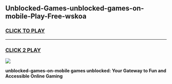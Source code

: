 
## Unblocked-Games-unblocked-games-on-mobile-Play-Free-wskoa
<h3>
<a href="https://premium76.site?title=unblocked-games-on-mobile&ref=23A">CLICK TO PLAY</a></h3>
<hr>

<h3>
<a href="https://premium76.site?title=unblocked-games-on-mobile&ref=23A">CLICK 2 PLAY</a>
  
</h3>

<a href="https://premium76.site?title=unblocked-games-on-mobile&ref=23A"><img src="https://clearcache.store/games.png"></a>


**unblocked-games-on-mobile games unblocked: Your Gateway to Fun and Accessible Online Gaming**
